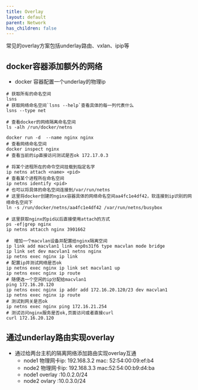```yaml
---
title: Overlay
layout: default
parent: Network
has_children: false
---
```


常见的overlay方案包括underlay路由、vxlan、ipip等
<!--more-->

## docker容器添加额外的网络

- docker 容器配置一个underlay的物理ip

```shell
# 获取所有的命名空间
lsns
# 获取网络命名空间`lsns --help`查看具体的每一列代表什么
lsns --type net

# 查看docker的网络隔离命名空间
ls -alh /run/docker/netns

docker run -d  --name nginx nginx
# 查看网络命名空间
docker inspect nginx
# 查看当前的ip直接访问测试是否ok 172.17.0.3

# 将某个进程所在的命令空间挂载到指定名字
ip netns attach <name> <pid>
# 查看某个进程所在命名空间
ip netns identify <pid>
# 也可以将具体的命名空间连接到/var/run/netns
# 这里将docker创建的nginx容器具体的网络命名空间aa4fc1e4df42，软连接到ip识别的网络命名空间下
ln -s /run/docker/netns/aa4fc1e4df42 /var/run/netns/busybox     

# 这里获取nginx的pid以后直接使用attach的方式
ps -ef|grep nginx
ip netns attacch nginx 3901662

#  增加一个macvlan设备并配置给nginx隔离空间
ip link add macvlan1 link enp0s31f6 type macvlan mode bridge
ip link set dev macvlan1 netns nginx
ip netns exec nginx ip link
# 配置ip并测试网络是否ok
ip netns exec nginx ip link set macvlan1 up
ip netns exec nginx ip route
# 随便选一个空闲的ip分配给macvlan1
ping 172.16.20.120
ip netns exec nginx ip addr add 172.16.20.120/23 dev macvlan1
ip netns exec nginx ip route
# 测试到网关是否ok 
ip netns exec nginx ping 172.16.21.254
# 测试访问nginx服务是否ok,页面访问或者直接curl
curl 172.16.20.120
```

## 通过underlay路由实现overlay

- 通过给两台主机的隔离网络添加路由实现overlay互通
  - node1 物理网卡ip: 192.168.3.2 mac: 52:54:00:09:ef:b4 
  - node2 物理网卡ip: 192.168.3.3 mac:52:54:00:b9:d4:ba
  - node1 overlay :10.0.2.0/24  
  - node2 ovlary :10.0.3.0/24

